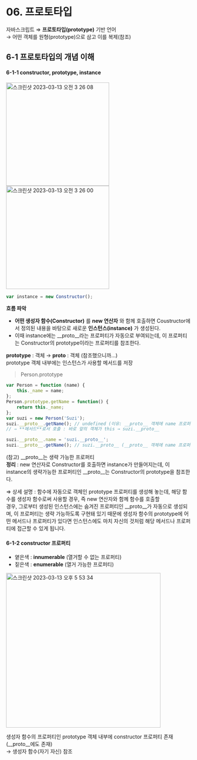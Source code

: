 # 06. 프로토타입

자바스크립트 ⇒ **프로토타입(prototype)** 기반 언어  
→ 어떤 객체를 원형(prototype)으로 삼고 이를 복제(참조)  

## 6-1 프로토타입의 개념 이해

#### 6-1-1 constructor, prototype, instance
<div>
  <img width="281" alt="스크린샷 2023-03-13 오전 3 26 08" src="https://user-images.githubusercontent.com/101851472/224783537-0eeb4879-d256-4d74-9120-1b8fbcc7ad33.png">
  <img width="281" alt="스크린샷 2023-03-13 오전 3 26 00" src="https://user-images.githubusercontent.com/101851472/224783547-f18f0601-4001-4765-b8da-06b6819179c7.png">
</div>

```jsx
var instance = new Constructor();
```

**흐름 파악**
- **어떤 생성자 함수(Constructor)** 를 **new 연산자** 와 함께 호출하면 Coustructor에서 정의된 내용을 바탕으로 새로운 **인스턴스(instance)** 가 생성된다.  
- 이때 instance에는 __proto__라는 프로퍼티가 자동으로 부여되는데, 이 프로퍼티는 Constructor의 prototype이라는 프로퍼티를 참조한다.  

**prototype** : 객체 → **__proto__** : 객체 (참조했으니까…)  
prototype 객체 내부에는 인스턴스가 사용할 메서드를 저장

> Person.prototype
```jsx
var Person = function (name) {
	this._name = name;
};
Person.prototype.getName = function() {
	return this._name;
};
var suzi = new Person('Suzi');
suzi.__proto__.getName(); // undefined (이유: __proto__ 객체에 name 프로퍼티가 없어서) 
// ⇒ **메서드**로서 호출 : 바로 앞의 객체가 this → suzi.__proto__ 

suzi.__proto__.name = 'suzi.__proto__';
suzi.__proto__.getName(); // suzi.__proto__ (__proto__ 객체에 name 프로퍼티에 할당 후)
```

(참고) __proto__는 생략 가능한 프로퍼티  
**정리** : new 연산자로 Constructor를 호출하면 instance가 만들어지는데, 이 instance의 생략가능한 프로퍼티인 __proto__는 Constructor의 prototype을 참조한다.  

⇒ 상세 설명 : 함수에 자동으로 객체인 prototype 프로퍼티를 생성해 놓는데, 해당 함수를 생성자 함수로써 사용할 경우, 즉 new 연산자와 함께 함수를 호출할  
경우, 그로부터 생성된 인스턴스에는 숨겨진 프로퍼티인 __proto__가 자동으로 생성되며, 이 프로퍼티는 생략 가능하도록 구현돼 있기 때문에 생성자 함수의 
prototype에 어떤 메서드나 프로퍼티가 있다면 인스턴스에도 마치 자신의 것처럼 해당 메서드나 프로퍼티에 접근할 수 있게 됩니다.  

#### 6-1-2 constructor 프로퍼티
- 옅은색 : **innumerable** (열거할 수 없는 프로퍼티)  
- 짙은색 : **enumerable** (열거 가능한 프로퍼티)  
<img width="421" alt="스크린샷 2023-03-13 오후 5 53 34" src="https://user-images.githubusercontent.com/101851472/224785676-1bd8796e-b8d2-4ccf-89dc-c241b15b08e5.png">

생성자 함수의 프로퍼티인 prototype 객체 내부에 constructor 프로퍼티 존재 (__proto__에도 존재)  
→ 생성자 함수(자기 자신) 참조
